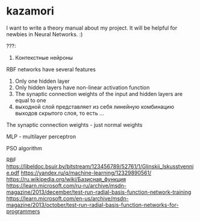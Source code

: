# kazamori
I want to write a theory manual about my project. It will be helpful for newbies in Neural Networks. :)

???:
1. Контекстные нейроны


RBF networks have several features
1. Only one hidden layer
2. Only hidden layers have non-linear activation function
3. The synaptic connection weights of the input and hidden layers are equal to one
4. выходной слой представляет из себя линейную комбинацию выходов скрытого слоя, то есть ...

The synaptic connection weights - just normal weights

MLP - multilayer perceptron

PSO algorithm

RBF
https://libeldoc.bsuir.by/bitstream/123456789/52761/1/Glinskii_Iskusstvennie.pdf
https://yandex.ru/q/machine-learning/12329890561/
https://ru.wikipedia.org/wiki/Базисная_функция
https://learn.microsoft.com/ru-ru/archive/msdn-magazine/2013/december/test-run-radial-basis-function-network-training
https://learn.microsoft.com/en-us/archive/msdn-magazine/2013/october/test-run-radial-basis-function-networks-for-programmers